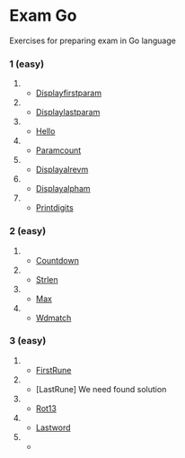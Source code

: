 
# Exam Go

Exercises for preparing exam in Go language

### 1 (easy)
1. - [Displayfirstparam](https://github.com/01-edu/public/tree/master/subjects/displayfirstparam)
2. - [Displaylastparam](https://github.com/01-edu/public/tree/master/subjects/displaylastparam)
3. - [Hello](https://github.com/01-edu/public/tree/master/subjects/hello)
4. - [Paramcount](https://github.com/01-edu/public/tree/master/subjects/paramcount)
5. - [Displayalrevm](https://github.com/01-edu/public/tree/master/subjects/displayalrevm)
6. - [Displayalpham](https://github.com/01-edu/public/tree/master/subjects/displayalpham)
7. - [Printdigits](https://github.com/01-edu/public/tree/master/subjects/printdigits)

### 2 (easy)
1. - [Countdown](https://github.com/01-edu/public/tree/master/subjects/countdown)
2. - [Strlen](https://github.com/01-edu/public/tree/master/subjects/strlen)
3. - [Max](https://github.com/01-edu/public/tree/master/subjects/max)
4. - [Wdmatch](https://github.com/01-edu/public/tree/master/subjects/wdmatch)

### 3 (easy)
1. - [FirstRune](https://github.com/01-edu/public/tree/master/subjects/countdown)
2. - [LastRune] We need found solution
3. - [Rot13](https://github.com/01-edu/public/tree/master/subjects/rot13)
4. - [Lastword](https://github.com/01-edu/public/tree/master/subjects/lastword)
5. - []()